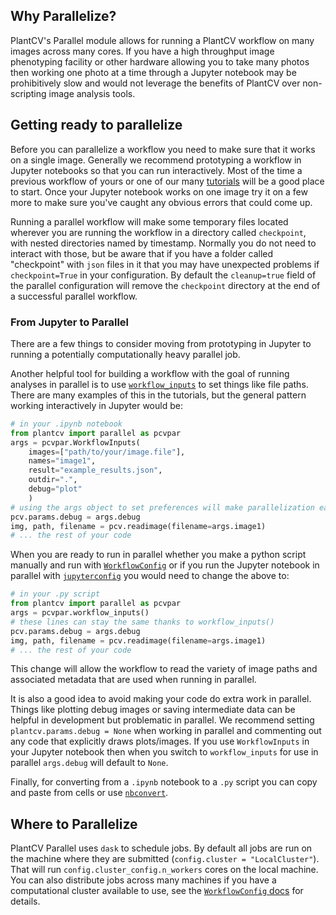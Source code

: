 ## Why Parallelize?

PlantCV's Parallel module allows for running a PlantCV workflow on many images across many cores. If you have a high throughput image phenotyping facility or other hardware allowing you to take many photos then working one photo at a time through a Jupyter notebook may be prohibitively slow and would not leverage the benefits of PlantCV over non-scripting image analysis tools.

## Getting ready to parallelize

Before you can parallelize a workflow you need to make sure that it works on a single image. Generally we recommend prototyping a workflow in Jupyter notebooks so that you can run interactively. Most of the time a previous workflow of yours or one of our many [tutorials](https://plantcv.org/tutorials) will be a good place to start. Once your Jupyter notebook works on one image try it on a few more to make sure you've caught any obvious errors that could come up.

Running a parallel workflow will make some temporary files located wherever you are running the workflow in a directory called `checkpoint`, with nested directories named by timestamp. Normally you do not need to interact with those, but be aware that if you have a folder called "checkpoint" with `json` files in it that you may have unexpected problems if `checkpoint=True` in your configuration. By default the `cleanup=true` field of the parallel configuration will remove the `checkpoint` directory at the end of a successful parallel workflow.

### From Jupyter to Parallel

There are a few things to consider moving from prototyping in Jupyter to running a potentially computationally heavy parallel job.

Another helpful tool for building a workflow with the goal of running analyses in parallel is to use [`workflow_inputs`](parallel_workflow_inputs.md) to set things like file paths. There are many examples of this in the tutorials, but the general pattern working interactively in Jupyter would be:

```python
# in your .ipynb notebook
from plantcv import parallel as pcvpar
args = pcvpar.WorkflowInputs(
    images=["path/to/your/image.file"],
    names="image1",
    result="example_results.json",
    outdir=".",
    debug="plot"
    )
# using the args object to set preferences will make parallelization easier later
pcv.params.debug = args.debug
img, path, filename = pcv.readimage(filename=args.image1)
# ... the rest of your code
```
When you are ready to run in parallel whether you make a python script manually and run with [`WorkflowConfig`](parallel_config.md) or if you run the Jupyter notebook in parallel with [`jupyterconfig`](parallel_jupyterconfig.md) you would need to change the above to:

```python
# in your .py script
from plantcv import parallel as pcvpar
args = pcvpar.workflow_inputs()
# these lines can stay the same thanks to workflow_inputs()
pcv.params.debug = args.debug
img, path, filename = pcv.readimage(filename=args.image1)
# ... the rest of your code
```

This change will allow the workflow to read the variety of image paths and associated metadata that are used when running in parallel.

It is also a good idea to avoid making your code do extra work in parallel. Things like plotting debug images or saving intermediate data can be helpful in development but problematic in parallel. We recommend setting `plantcv.params.debug = None` when working in parallel and commenting out any code that explicitly draws plots/images. If you use `WorkflowInputs` in your Jupyter notebook then when you switch to `workflow_inputs` for use in parallel `args.debug` will default to `None`.

Finally, for converting from a `.ipynb` notebook to a `.py` script you can copy and paste from cells or use [`nbconvert`](https://nbconvert.readthedocs.io/en/latest/).

## Where to Parallelize

PlantCV Parallel uses `dask` to schedule jobs. By default all jobs are run on the machine where they are submitted (`config.cluster = "LocalCluster"`). That will run `config.cluster_config.n_workers` cores on the local machine. You can also distribute jobs across many machines if you have a computational cluster available to use, see the [`WorkflowConfig` docs](parallel_config.md) for details.
